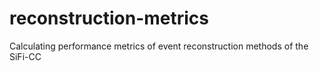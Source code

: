 # reconstruction-metrics
Calculating performance metrics of event reconstruction methods of the SiFi-CC
